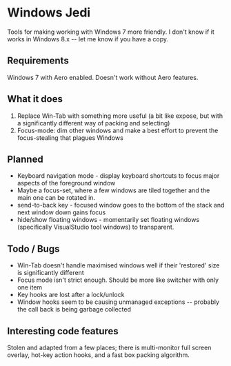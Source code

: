 Windows Jedi
============

Tools for making working with Windows 7 more friendly.
I don't know if it works in Windows 8.x -- let me know if you have a copy.

Requirements
------------
Windows 7 with Aero enabled. Doesn't work without Aero features.

What it does
------------
 1) Replace Win-Tab with something more useful (a bit like expose, but with a significantly different way of packing and selecting)
 2) Focus-mode: dim other windows and make a best effort to prevent the focus-stealing that plagues Windows
 
Planned
-------
 * Keyboard navigation mode - display keyboard shortcuts to focus major aspects of the foreground window
 * Maybe a focus-set, where a few windows are tiled together and the main one can be rotated in.
 * send-to-back key - focused window goes to the bottom of the stack and next window down gains focus
 * hide/show floating windows - momentarily set floating windows (specifically VisualStudio tool windows) to transparent.

Todo / Bugs
-----------
 * Win-Tab doesn't handle maximised windows well if their 'restored' size is significantly different
 * Focus mode isn't strict enough. Should be more like switcher with only one item
 * Key hooks are lost after a lock/unlock
 * Window hooks seem to be causing unmanaged exceptions -- probably the call back is being garbage collected

Interesting code features
-------------------------
Stolen and adapted from a few places; there is multi-monitor full screen overlay, hot-key action hooks, and a fast box packing algorithm.